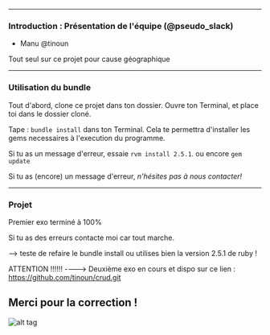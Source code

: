 -------------

### Introduction : Présentation de l'équipe (@pseudo_slack)
- Manu @tinoun 

Tout seul sur ce projet pour cause géographique 

-------------

### Utilisation du bundle

Tout d'abord, clone ce projet dans ton dossier.
Ouvre ton Terminal, et place toi dans le dossier cloné.

Tape : `bundle install` dans ton Terminal.
Cela te permettra d'installer les gems necessaires à l'execution du programme.

Si tu as un message d'erreur, essaie `rvm install 2.5.1`.
ou encore `gem update`

Si tu as (encore) un message d'erreur, *n'hésites pas à nous contacter!*

------------

### Projet 

Premier exo terminé à 100% 

Si tu as des erreurs contacte moi car tout marche. 

--> teste de refaire le bundle install ou utilises bien la version 2.5.1 de ruby ! 

ATTENTION !!!!!! ----> Deuxième exo en cours et dispo sur ce lien : https://github.com/tinoun/crud.git 

## Merci pour la correction ! 


![alt tag](https://user-images.githubusercontent.com/37908682/38898586-acc9ed70-4295-11e8-9433-fa83027043be.png)
